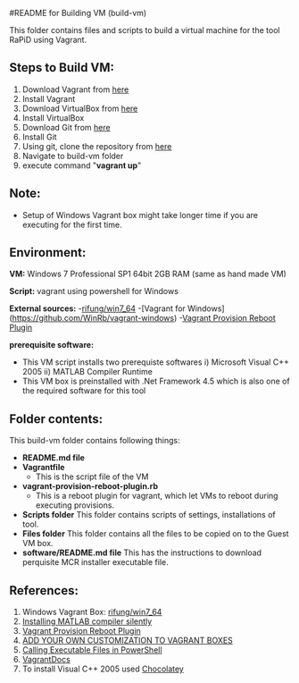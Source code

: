 #README for Building VM (build-vm)

This folder contains files and scripts to build a virtual machine for the tool RaPiD using Vagrant.


Steps to Build VM:
-----
1. Download Vagrant from [here](https://www.vagrantup.com/)
2. Install Vagrant
3. Download VirtualBox from [here](https://www.virtualbox.org/wiki/Downloads)
4. Install VirtualBox
5. Download Git from [here](https://git-scm.com/downloads)
6. Install Git
7. Using git, clone the repository from [here](https://github.com/SoftwareEngineeringToolDemos/FSE-2014-RaPiD)
8. Navigate to build-vm folder
9. execute command "__vagrant up__"

Note:
------
- Setup of Windows Vagrant box might take longer time if you are executing for the first time.

Environment:
------
__VM:__ Windows 7 Professional SP1 64bit 2GB RAM (same as hand made VM)

__Script:__ vagrant using powershell for Windows

__External sources:__ 
-[rifung/win7_64](https://atlas.hashicorp.com/rifung/boxes/win7_64)
-[Vagrant for Windows] (https://github.com/WinRb/vagrant-windows)
-[Vagrant Provision Reboot Plugin](https://github.com/exratione/vagrant-provision-reboot) 

__prerequisite software:__ 
- This VM script installs two prerequiste softwares i) Microsoft Visual C++ 2005 ii) MATLAB Compiler Runtime
- This VM box is preinstalled with .Net Framework 4.5 which is also one of the required software for this tool


Folder contents:
-----
This build-vm folder contains following things:
- __README.md file__
- __Vagrantfile__
  - This is the script file of the VM
- __vagrant-provision-reboot-plugin.rb__
  - This is a reboot plugin for vagrant, which let VMs to reboot during executing provisions.
- __Scripts folder__
  This folder contains scripts of settings, installations of tool.
- __Files folder__
  This folder contains all the files to be copied on to the Guest VM box.
- __software/README.md file__
  This has the instructions to download perquisite MCR installer executable file.

References:
-----
1. Windows Vagrant Box: [rifung/win7_64](https://atlas.hashicorp.com/rifung/boxes/win7_64)
2. [Installing MATLAB compiler silently](http://uk.mathworks.com/matlabcentral/answers/106020-how-do-i-silently-install-the-matlab-compiler-runtime-mcr)
3. [Vagrant Provision Reboot Plugin](https://github.com/exratione/vagrant-provision-reboot)
4. [ADD YOUR OWN CUSTOMIZATION TO VAGRANT BOXES](https://mkrmr.wordpress.com/2012/08/12/add-your-own-customization-to-vagrant-boxes/)
5. [Calling Executable Files in PowerShell](http://www.andyparkhill.co.uk/2012/02/calling-executable-files-in-powershell.html)
6. [VagrantDocs](http://docs-v1.vagrantup.com/v1/docs/getting-started/index.html)
7. To install Visual C++ 2005 used [Chocolatey](https://chocolatey.org/packages/vcredist2005)
